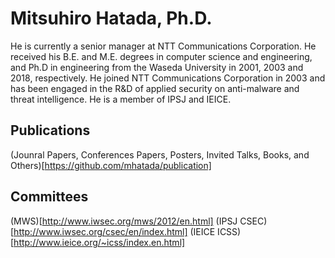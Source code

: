Mitsuhiro Hatada, Ph.D.
=
He is currently a senior manager at NTT Communications Corporation. He received his B.E. and M.E. degrees in computer science and engineering, and Ph.D in engineering from the Waseda University in 2001, 2003 and 2018, respectively. He joined NTT Communications Corporation in 2003 and has been engaged in the R&D of applied security on anti-malware and threat intelligence. He is a member of IPSJ and IEICE.

Publications
-
(Jounral Papers, Conferences Papers, Posters, Invited Talks, Books, and Others)[https://github.com/mhatada/publication]

Committees
-
(MWS)[http://www.iwsec.org/mws/2012/en.html]
(IPSJ CSEC)[http://www.iwsec.org/csec/en/index.html]
(IEICE ICSS)[http://www.ieice.org/~icss/index.en.html]


